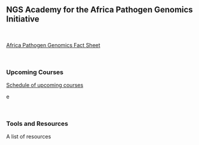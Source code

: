 ## NGS Academy for the Africa Pathogen Genomics Initiative

<div class="paragraph"><p><br>
</p></div>

[Africa Pathogen Genomics Fact Sheet](https://africacdc.org/download/africa-pathogen-genomics-initiative-factsheet/)

<div class="paragraph"><p><br>
</p></div>

### Upcoming Courses

[Schedule of upcoming courses](./upcoming_courses.html)

e<div class="paragraph"><p><br>
</p></div>

### Tools and Resources

A list of resources
